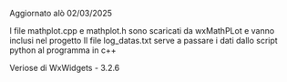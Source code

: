 Aggiornato alò 02/03/2025

I file mathplot.cpp e mathplot.h sono scaricati da wxMathPLot e vanno inclusi nel progetto
Il file log_datas.txt serve a passare i dati dallo script python al programma in c++

Veriose di WxWidgets - 3.2.6
